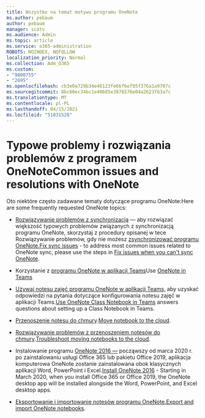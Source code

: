 ```yaml
---
title: Wszystko na temat motywu programu OneNote
ms.author: pebaum
author: pebaum
manager: scotv
ms.audience: Admin
ms.topic: article
ms.service: o365-administration
ROBOTS: NOINDEX, NOFOLLOW
localization_priority: Normal
ms.collection: Adm_O365
ms.custom:
- "9000755"
- "2695"
ms.openlocfilehash: cb3e0a729b34e46123fe66f6ef95f376a1a9707c
ms.sourcegitcommit: 8bc60ec34bc1e40685e3976576e04a2623f63a7c
ms.translationtype: MT
ms.contentlocale: pl-PL
ms.lasthandoff: 04/15/2021
ms.locfileid: "51831528"
---
```

# <a name="common-issues-and-resolutions-with-onenote"></a><span data-ttu-id="e6803-102">Typowe problemy i rozwiązania problemów z programem OneNote</span><span class="sxs-lookup"><span data-stu-id="e6803-102">Common issues and resolutions with OneNote</span></span>

<span data-ttu-id="e6803-103">Oto niektóre często zadawane tematy dotyczące programu OneNote:</span><span class="sxs-lookup"><span data-stu-id="e6803-103">Here are some frequently requested OneNote topics:</span></span>

- <span data-ttu-id="e6803-104">[Rozwiązywanie problemów z synchronizacją](https://support.office.com/article/299495ef-66d1-448f-90c1-b785a6968d45) — aby rozwiązać większość typowych problemów związanych z synchronizacją programu OneNote, skorzystaj z procedury opisanej w tece Rozwiązywanie problemów, gdy nie możesz [zsynchronizować programu OneNote.](https://support.office.com/article/Fix-issues-when-you-can-t-sync-OneNote-299495ef-66d1-448f-90c1-b785a6968d45)</span><span class="sxs-lookup"><span data-stu-id="e6803-104">[Fix sync issues](https://support.office.com/article/299495ef-66d1-448f-90c1-b785a6968d45) - to address most common issues related to OneNote sync, please use the steps in [Fix issues when you can't sync OneNote](https://support.office.com/article/Fix-issues-when-you-can-t-sync-OneNote-299495ef-66d1-448f-90c1-b785a6968d45).</span></span>

- <span data-ttu-id="e6803-105">Korzystanie z [programu OneNote w aplikacji Teams](https://support.microsoft.com/office/0ec78cc3-ba3b-4279-a88e-aa40af9865c2)</span><span class="sxs-lookup"><span data-stu-id="e6803-105">Use [OneNote in Teams](https://support.microsoft.com/office/0ec78cc3-ba3b-4279-a88e-aa40af9865c2)</span></span> 

- <span data-ttu-id="e6803-106">[Używaj notesu zajęć programu OneNote w aplikacji Teams,](https://support.office.com/article/bd77f11f-27cd-4d41-bfbd-2b11799f1440) aby uzyskać odpowiedzi na pytania dotyczące konfigurowania notesu zajęć w aplikacji Teams.</span><span class="sxs-lookup"><span data-stu-id="e6803-106">[Use OneNote Class Notebook in Teams](https://support.office.com/article/bd77f11f-27cd-4d41-bfbd-2b11799f1440) answers questions about setting up a Class Notebook in Teams.</span></span>

- <span data-ttu-id="e6803-107">[Przenoszenie notesu do chmury](https://support.office.com/article/d5c28b91-7b9c-45be-8f0c-529bdbba019a).</span><span class="sxs-lookup"><span data-stu-id="e6803-107">[Move notebook to the cloud](https://support.office.com/article/d5c28b91-7b9c-45be-8f0c-529bdbba019a).</span></span>

- <span data-ttu-id="e6803-108">[Rozwiązywanie problemów z przenoszeniem notesów do chmury](https://support.office.com/article/70528107-11dc-4f3f-b695-b150059dfd78).</span><span class="sxs-lookup"><span data-stu-id="e6803-108">[Troubleshoot moving notebooks to the cloud](https://support.office.com/article/70528107-11dc-4f3f-b695-b150059dfd78).</span></span>

- <span data-ttu-id="e6803-109">Instalowanie programu [OneNote 2016 —](https://support.office.com/article/c08068d8-b517-4464-9ff2-132cb9c45c08) począwszy od marca 2020 r. po zainstalowaniu usługi Office 365 lub pakietu Office 2019, aplikacja komputerowa OneNote zostanie zainstalowana obok klasycznych aplikacji Word, PowerPoint i Excel.</span><span class="sxs-lookup"><span data-stu-id="e6803-109">[Install OneNote 2016](https://support.office.com/article/c08068d8-b517-4464-9ff2-132cb9c45c08) -  Starting in March 2020, when you install Office 365 or Office 2019, the OneNote desktop app will be installed alongside the Word, PowerPoint, and Excel desktop apps.</span></span>

- <span data-ttu-id="e6803-110">[Eksportowanie i importowanie notesów programu OneNote.](https://support.office.com/article/a4b60da5-8f33-464e-b1ba-b95ce540f309)</span><span class="sxs-lookup"><span data-stu-id="e6803-110">[Export and import OneNote notebooks](https://support.office.com/article/a4b60da5-8f33-464e-b1ba-b95ce540f309).</span></span>
